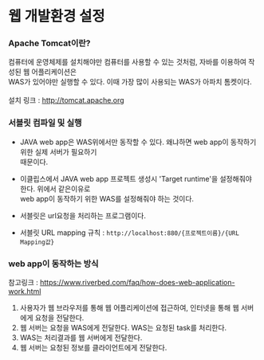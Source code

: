 # 웹 개발환경 설정

### Apache Tomcat이란?
컴퓨터에 운영체제를 설치해야만 컴퓨터를 사용할 수 있는 것처럼, 자바를 이용하여 작성된 웹 어플리케이션은<br>
WAS가 있어야만 실행할 수 있다. 이때 가장 많이 사용되는 WAS가 아파치 톰켓이다.<br>
<br>
설치 링크 : http://tomcat.apache.org<br>

### 서블릿 컴파일 및 실행
- JAVA web app은 WAS위에서만 동작할 수 있다. 왜냐하면 web app이 동작하기 위한 실제 서버가 필요하기<br>
  때문이다.
- 이클립스에서 JAVA web app 프로젝트 생성시 'Target runtime'을 설정해줘야 한다. 위에서 같은이유로<br>
  web app이 동작하기 위한 WAS를 설정해줘야 하는 것이다.

- 서블릿은 url요청을 처리하는 프로그램이다.
- 서블릿 URL mapping 규칙 : `http://localhost:880/{프로젝트이름}/{URL Mapping값}`


### web app이 동작하는 방식
참고링크 : https://www.riverbed.com/faq/how-does-web-application-work.html<br>
1. 사용자가 웹 브라우저를 통해 웹 어플리케이션에 접근하여, 인터넷을 통해 웹 서버에게 요청을 전달한다.
2. 웹 서버는 요청을 WAS에게 전달한다. WAS는 요청된 task를 처리한다.
3. WAS는 처리결과를 웹 서버에게 전달한다.
4. 웹 서버는 요청된 정보를 클라이언트에게 전달한다. 
